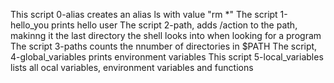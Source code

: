 This script 0-alias creates an alias ls with value "rm *"
The script 1-hello_you prints hello user
The script 2-path, adds /action to the path, makinng it the last directory the shell looks into when looking for a program
The script 3-paths counts the nnumber of directories in $PATH
The script, 4-global_variables prints environment variables
This script 5-local_variables lists all ocal variables, environment variables and functions
